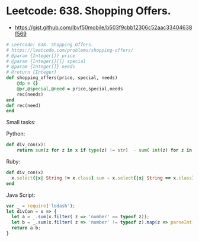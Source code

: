 # Leetcode: 638. Shopping Offers.

- https://gist.github.com/lbvf50mobile/b503f9cbb12306c52aac33404638f569

```Ruby
# Leetcode: 638. Shopping Offers.
# https://leetcode.com/problems/shopping-offers/
# @param {Integer[]} price
# @param {Integer[][]} special
# @param {Integer[]} needs
# @return {Integer}
def shopping_offers(price, special, needs)
    @dp = {}
    @pr,@special,@need = price,special,needs
    rec(needs)
end
def rec(need)
end

```

Small tasks:   

Python:   
```Python
def div_con(x):
    return sum(z for z in x if type(z) != str)  - sum( int(z) for z in x if type(z) == str) 
```

Ruby:   
```Ruby
def div_con(x)
  x.select{|x| String != x.class}.sum - x.select{|x| String == x.class}.map(&:to_i).sum
end
```

Java Script:
```JavaScript
var _ = require('lodash');
let divCon = x => {
  let a = _.sum(x.filter( z => 'number' == typeof z));
  let b = _.sum(x.filter( z => 'number' != typeof z).map(z => parseInt(z)));
  return a-b;
}
```